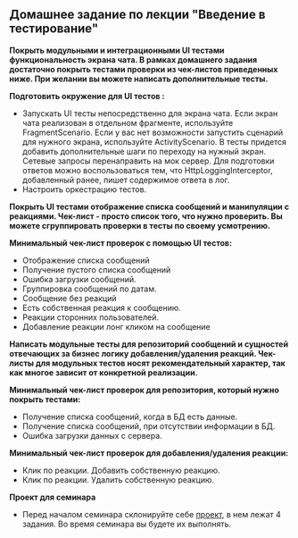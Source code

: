 ## Домашнее задание по лекции "Введение в тестирование"

**Покрыть модульными и интеграционными UI тестами функциональность экрана чата. В рамках домашнего задания достаточно покрыть тестами проверки из чек-листов приведенных ниже. При желании вы можете написать дополнительные тесты.**

**Подготовить окружение для UI тестов :**
- Запускать UI тесты непосредственно для экрана чата. Если экран чата реализован в отдельном фрагменте, используйте FragmentScenario. Если у вас нет возможности запустить сценарий для нужного экрана, используйте ActivityScenario. В тесты придется добавить дополнительные шаги по переходу на нужный экран.
Сетевые запросы перенаправить на мок сервер. Для подготовки ответов можно воспользоваться тем, что HttpLoggingInterceptor, добавленный ранее, пишет содержимое ответа в лог.
- Настроить оркестрацию тестов.

**Покрыть UI тестами отображение списка сообщений и манипуляции с реакциями. Чек-лист - просто список того, что нужно проверить. Вы можете сгруппировать проверки в тесты по своему усмотрению.**

**Минимальный чек-лист проверок с помощью UI тестов:**
- Отображение списка сообщений
- Получение пустого списка сообщений
- Ошибка загрузки сообщений.
- Группировка сообщений по датам.
- Сообщение без реакций
- Есть собственная реакция к сообщению.
- Реакции сторонних пользователей.
- Добавление реакции лонг кликом на сообщение

**Написать модульные тесты для репозиторий сообщений и сущностей отвечающих за бизнес логику добавления/удаления реакций. Чек-листы для модульных тестов носят рекомендательный характер, так как многое зависит от конкретной реализации.**

**Минимальный чек-лист проверок для репозитория, который нужно покрыть тестами:**
- Получение списка сообщений, когда в БД есть данные.
- Получение списка сообщений, при отсутствии информации в БД.
- Ошибка загрузки данных с сервера.

**Минимальный чек-лист проверок для добавления/удаления реакции:**
- Клик по реакции. Добавить собственную реакцию. 
- Клик по реакции. Удалить собственную реакцию.

**Проект для семинара**
- Перед началом семинара склонируйте себе [проект](https://github.com/an-yurii/TestingWorkshopApp), в нем лежат 4 задания. Во время семинара вы будете их выполнять. 
